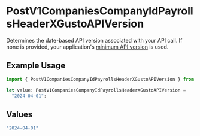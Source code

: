 # PostV1CompaniesCompanyIdPayrollsHeaderXGustoAPIVersion

Determines the date-based API version associated with your API call. If none is provided, your application's [minimum API version](https://docs.gusto.com/embedded-payroll/docs/api-versioning#minimum-api-version) is used.

## Example Usage

```typescript
import { PostV1CompaniesCompanyIdPayrollsHeaderXGustoAPIVersion } from "@gusto/embedded-api/models/operations/postv1companiescompanyidpayrolls.js";

let value: PostV1CompaniesCompanyIdPayrollsHeaderXGustoAPIVersion =
  "2024-04-01";
```

## Values

```typescript
"2024-04-01"
```